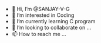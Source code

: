 - 👋 Hi, I’m @SANJAY-V-G
- 👀 I’m interested in Coding
- 🌱 I’m currently learning C program
- 💞️ I’m looking to collaborate on ...
- 📫 How to reach me ...

<!---
SANJAY-V-G/SANJAY-V-G is a ✨ special ✨ repository because its `README.md` (this file) appears on your GitHub profile.
You can click the Preview link to take a look at your changes.
--->
